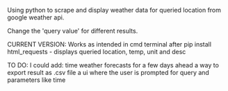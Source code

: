 Using python to scrape and display weather data for queried location from google weather api.

Change the 'query value' for different results.

CURRENT VERSION:
Works as intended in cmd terminal after pip install html_requests - 
 displays queried location, temp, unit and desc

TO DO:
I could add:
time
weather forecasts for a few days ahead
a way to export result as .csv file
a ui where the user is prompted for query and parameters like time
